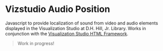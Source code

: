 # Vizstudio Audio Position

Javascript to provide localization of sound from video and audio elements displayed in the Visualization Studio at D.H. Hill, Jr. Library. Works in conjunction with the 
[Visualization Studio HTML Framework](https://github.com/NCSU-Libraries/vizstudio_html_framework).

> Work in progress!

